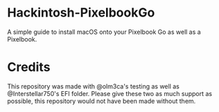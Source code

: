 # Hackintosh-PixelbookGo
A simple guide to install macOS onto your Pixelbook Go as well as a Pixelbook.

# Credits
This repository was made with @olm3ca's testing as well as @Interstellar750's EFI folder. Please give these two as much support as possible, this repository would not have been made without them.
